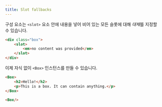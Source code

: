 ```yaml
---
title: Slot fallbacks
---
```


구성 요소는 `<slot>` 요소 안에 내용을 넣어 비어 있는 모든 슬롯에 대해 *대체*를 지정할 수 있습니다.

```html
<div class="box">
	<slot>
		<em>no content was provided</em>
	</slot>
</div>
```

이제 자식 없이 `<Box>` 인스턴스를 만들 수 있습니다.

```html
<Box>
	<h2>Hello!</h2>
	<p>This is a box. It can contain anything.</p>
</Box>

<Box/>
```
